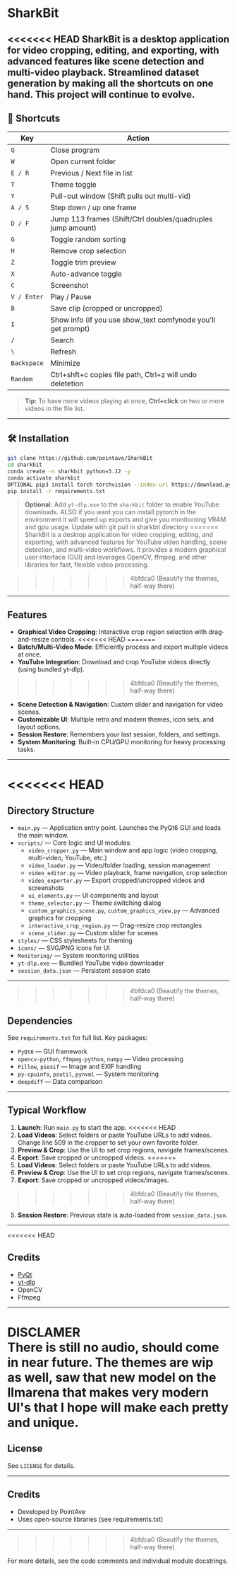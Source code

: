 # SharkBit

<<<<<<< HEAD
SharkBit is a desktop application for video cropping, editing, and exporting, with advanced features like scene detection and multi-video playback. Streamlined dataset generation by making all the shortcuts on one hand. This project will continue to evolve.
---

## 🔑 Shortcuts

| Key         | Action                                                      |
| ----------- | ----------------------------------------------------------- |
| `Q`         | Close program                                               |
| `W`         | Open current folder                                         |
| `E / R`     | Previous / Next file in list                                |
| `T`         | Theme toggle                                                |
| `Y`         | Pull-out window (Shift pulls out multi-vid)                 |
| `A / S`     | Step down / up one frame                                    |
| `D / F`     | Jump 113 frames (Shift/Ctrl doubles/quadruples jump amount) |
| `G`         | Toggle random sorting                                       |
| `H`         | Remove crop selection                                       |
| `Z`         | Toggle trim preview                                         |
| `X`         | Auto-advance toggle                                         |
| `C`         | Screenshot                                                  |
| `V / Enter` | Play / Pause                                                |
| `B`         | Save clip (cropped or uncropped)                            |
| `I`         | Show info (if you use show_text comfynode you'll get prompt)|
| `/`         | Search                                                      |
| `\`         | Refresh                                                     |
| `Backspace` | Minimize                                                    |
| `Random`     | Ctrl+shft+c copies file path, Ctrl+z will undo deletetion  |

> **Tip:** To have more videos playing at once, **Ctrl+click** on two or more videos in the file list.

---

## 🛠️ Installation

```bash
git clone https://github.com/pointave/SharkBit
cd sharkbit
conda create -n sharkbit python=3.12 -y
conda activate sharkbit
OPTIONAL pip3 install torch torchvision --index-url https://download.pytorch.org/whl/cu126
pip install -r requirements.txt
```

> **Optional:** Add `yt-dlp.exe` to the `sharkbit` folder to enable YouTube downloads.
> ALSO if you want you can install pytorch in the environment it will speed up exports and give you monitorning VRAM and gpu usage.
> Update with git pull in sharkbit directory
=======
SharkBit is a desktop application for video cropping, editing, and exporting, with advanced features for YouTube video handling, scene detection, and multi-video workflows. It provides a modern graphical user interface (GUI) and leverages OpenCV, ffmpeg, and other libraries for fast, flexible video processing.

>>>>>>> 4bfdca0 (Beautify the themes, half-way there)
---

## Features
- **Graphical Video Cropping**: Interactive crop region selection with drag-and-resize controls.
<<<<<<< HEAD
=======
- **Batch/Multi-Video Mode**: Efficiently process and export multiple videos at once.
- **YouTube Integration**: Download and crop YouTube videos directly (using bundled yt-dlp).
>>>>>>> 4bfdca0 (Beautify the themes, half-way there)
- **Scene Detection & Navigation**: Custom slider and navigation for video scenes.
- **Customizable UI**: Multiple retro and modern themes, icon sets, and layout options.
- **Session Restore**: Remembers your last session, folders, and settings.
- **System Monitoring**: Built-in CPU/GPU monitoring for heavy processing tasks.

---

<<<<<<< HEAD
=======
## Directory Structure

- `main.py` — Application entry point. Launches the PyQt6 GUI and loads the main window.
- `scripts/` — Core logic and UI modules:
  - `video_cropper.py` — Main window and app logic (video cropping, multi-video, YouTube, etc.)
  - `video_loader.py` — Video/folder loading, session management
  - `video_editor.py` — Video playback, frame navigation, crop selection
  - `video_exporter.py` — Export cropped/uncropped videos and screenshots
  - `ui_elements.py` — UI components and layout
  - `theme_selector.py` — Theme switching dialog
  - `custom_graphics_scene.py`, `custom_graphics_view.py` — Advanced graphics for cropping
  - `interactive_crop_region.py` — Drag-resize crop rectangles
  - `scene_slider.py` — Custom slider for scenes
- `styles/` — CSS stylesheets for theming
- `icons/` — SVG/PNG icons for UI
- `Monitoring/` — System monitoring utilities
- `yt-dlp.exe` — Bundled YouTube video downloader
- `session_data.json` — Persistent session state

---

>>>>>>> 4bfdca0 (Beautify the themes, half-way there)
## Dependencies
See `requirements.txt` for full list. Key packages:
- `PyQt6` — GUI framework
- `opencv-python`, `ffmpeg-python`, `numpy` — Video processing
- `Pillow`, `piexif` — Image and EXIF handling
- `py-cpuinfo`, `psutil`, `pynvml` — System monitoring
- `deepdiff` — Data comparison

---

## Typical Workflow
1. **Launch**: Run `main.py` to start the app.
<<<<<<< HEAD
2. **Load Videos**: Select folders or paste YouTube URLs to add videos. Change line 509 in the cropper to set your own favorite folder.
3. **Preview & Crop**: Use the UI to set crop regions, navigate frames/scenes.
4. **Export**: Save cropped or uncropped videos.
=======
2. **Load Videos**: Select folders or paste YouTube URLs to add videos.
3. **Preview & Crop**: Use the UI to set crop regions, navigate frames/scenes.
4. **Export**: Save cropped or uncropped videos/images.
>>>>>>> 4bfdca0 (Beautify the themes, half-way there)
5. **Session Restore**: Previous state is auto-loaded from `session_data.json`.

---

<<<<<<< HEAD
## Credits
* [PyQt](https://riverbankcomputing.com/software/pyqt/)
* [yt-dlp](https://github.com/yt-dlp/yt-dlp)
* OpenCV
* Ffmpeg

---

DISCLAMER  
There is still no audio, should come in near future. The themes are wip as well, saw that new model on the llmarena that makes very modern UI's that I hope will make each pretty and unique.
=======
## License
See `LICENSE` for details.

---

## Credits
- Developed by PointAve
- Uses open-source libraries (see requirements.txt)

---
>>>>>>> 4bfdca0 (Beautify the themes, half-way there)

For more details, see the code comments and individual module docstrings.
